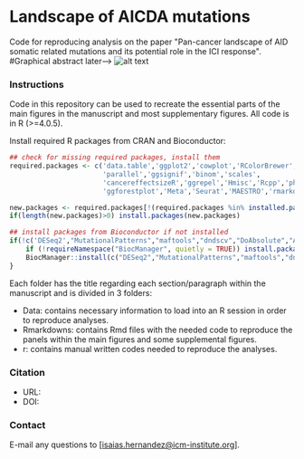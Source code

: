# Landscape of AICDA mutations
Code for reproducing analysis on the paper "Pan-cancer landscape of AID somatic related mutations and its potential role in the ICI response".
#Graphical abstract later--> ![alt text](https://github.com/...png "Hi there!")



### Instructions
Code in this repository can be used to recreate the essential parts of the main figures in the manuscript and most supplementary figures. All code is in R (>=4.0.5).

Install required R packages from CRAN and Bioconductor:
```r
## check for missing required packages, install them
required.packages <- c('data.table','ggplot2','cowplot','RColorBrewer',
                       'parallel','ggsignif','binom','scales',
                       'cancereffectsizeR','ggrepel','Hmisc','Rcpp','pheatmap','ComplexHeatmap','PRIME','Lawstat','e1071',
                       'ggforestplot','Meta','Seurat','MAESTRO','rmarkdown','karyoploteR','GSVA','survival','clusterProfiler','circlize')

new.packages <- required.packages[!(required.packages %in% installed.packages()[,"Package"])]
if(length(new.packages)>0) install.packages(new.packages)

## install packages from Bioconductor if not installed
if(!c('DESeq2',"MutationalPatterns","maftools","dndscv","DoAbsolute","ABSOLUTE","Palimpsest") %in% installed.packages()) {
    if (!requireNamespace("BiocManager", quietly = TRUE)) install.packages("BiocManager")
    BiocManager::install(c("DESeq2","MutationalPatterns","maftools","dndscv","DoAbsolute","ABSOLUTE","Palimpsest"))
}
```

Each folder has the title regarding each section/paragraph within the manuscript and is divided in 3 folders:
  * Data: contains necessary information to load into an R session in order to reproduce analyses.
  * Rmarkdowns: contains Rmd files with the needed code to reproduce the panels within the main figures and some supplemental figures.
  * r: contains manual written codes needed to reproduce the analyses.




### Citation
- URL: 
- DOI: 

### Contact
E-mail any questions to [isaias.hernandez@icm-institute.org].
